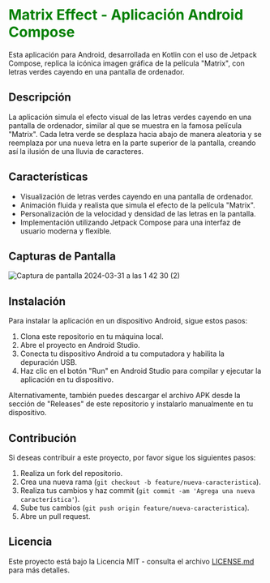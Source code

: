 # <span style="color: green">Matrix Effect - Aplicación Android Compose</span>
Esta aplicación para Android, desarrollada en Kotlin con el uso de Jetpack Compose, replica la icónica imagen gráfica de la película "Matrix", con letras verdes cayendo en una pantalla de ordenador. 

## Descripción

La aplicación simula el efecto visual de las letras verdes cayendo en una pantalla de ordenador, similar al que se muestra en la famosa película "Matrix". Cada letra verde se desplaza hacia abajo de manera aleatoria y se reemplaza por una nueva letra en la parte superior de la pantalla, creando así la ilusión de una lluvia de caracteres.

## Características

- Visualización de letras verdes cayendo en una pantalla de ordenador.
- Animación fluida y realista que simula el efecto de la película "Matrix".
- Personalización de la velocidad y densidad de las letras en la pantalla.
- Implementación utilizando Jetpack Compose para una interfaz de usuario moderna y flexible.

## Capturas de Pantalla
![Captura de pantalla 2024-03-31 a las 1 42 30 (2)](https://github.com/aiglesiasp/MatrixRain/assets/107586474/231d0ed9-5204-4296-bf80-a4f090482b21)

## Instalación

Para instalar la aplicación en un dispositivo Android, sigue estos pasos:

1. Clona este repositorio en tu máquina local.
2. Abre el proyecto en Android Studio.
3. Conecta tu dispositivo Android a tu computadora y habilita la depuración USB.
4. Haz clic en el botón "Run" en Android Studio para compilar y ejecutar la aplicación en tu dispositivo.

Alternativamente, también puedes descargar el archivo APK desde la sección de "Releases" de este repositorio y instalarlo manualmente en tu dispositivo.

## Contribución

Si deseas contribuir a este proyecto, por favor sigue los siguientes pasos:

1. Realiza un fork del repositorio.
2. Crea una nueva rama (`git checkout -b feature/nueva-caracteristica`).
3. Realiza tus cambios y haz commit (`git commit -am 'Agrega una nueva característica'`).
4. Sube tus cambios (`git push origin feature/nueva-caracteristica`).
5. Abre un pull request.

## **Licencia**

Este proyecto está bajo la Licencia MIT - consulta el archivo [LICENSE.md](LICENSE.md) para más detalles.
